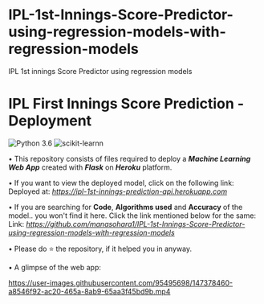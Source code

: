 # IPL-1st-Innings-Score-Predictor-using-regression-models-with-regression-models
IPL 1st innings Score Predictor using regression models
# IPL First Innings Score Prediction - Deployment
![Python 3.6](https://img.shields.io/badge/Python-3.6-brightgreen.svg) ![scikit-learnn](https://img.shields.io/badge/Library-Scikit_Learn-orange.svg)

• This repository consists of files required to deploy a ___Machine Learning Web App___ created with ___Flask___ on ___Heroku___ platform.

• If you want to view the deployed model, click on the following link:<br />
Deployed at: _https://ipl-1st-innings-prediction-api.herokuapp.com_

• If you are searching for __Code__, __Algorithms used__ and __Accuracy__ of the model.. you won't find it here. Click the link mentioned below for the same:<br />
Link: _https://github.com/manasohara1/IPL-1st-Innings-Score-Predictor-using-regression-models-with-regression-models_

• Please do ⭐ the repository, if it helped you in anyway.

• A glimpse of the web app:

 
 


https://user-images.githubusercontent.com/95495698/147378460-a8546f92-ac20-465a-8ab9-65aa3f45bd9b.mp4

